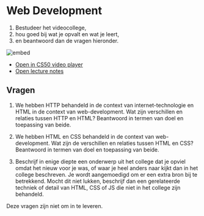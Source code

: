 # Web Development

1. Bestudeer het videocollege,
2. hou goed bij wat je opvalt en wat je leert,
3. en beantwoord dan de vragen hieronder.

![embed](https://www.youtube.com/embed/U6hkOAnFJxM)

- [Open in CS50 video player](https://video.cs50.io/U6hkOAnFJxM?screen=m67oi7tINzQ)
- [Open lecture notes](https://cs50.harvard.edu/ap/2021/curriculum/technology/notes/web_development/)

## Vragen

1. We hebben HTTP behandeld in de context van internet-technologie en HTML in de context van web-development. Wat zijn verschillen en relaties tussen HTTP en HTML? Beantwoord in termen van doel en  toepassing van beide.

2. We hebben HTML en CSS behandeld in de context van web-development. Wat zijn de verschillen en relaties tussen HTML en CSS? Beantwoord in termen van doel en toepassing van beide.

3. Beschrijf in enige diepte een onderwerp uit het college dat je opviel omdat het nieuw voor je was, of waar je heel anders naar kijkt dan in het college beschreven. Je wordt aangemoedigd om er een extra bron bij te betrekkend. Mocht dit niet lukken, beschrijf dan een gerelateerde techniek of detail van HTML, CSS of JS die niet in het college zijn behandeld.

Deze vragen zijn niet om in te leveren.

